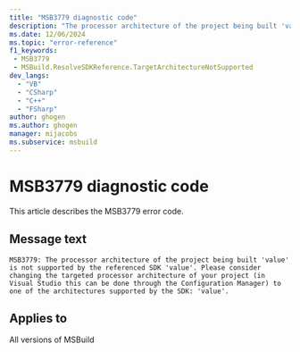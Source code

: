 ```yaml
---
title: "MSB3779 diagnostic code"
description: "The processor architecture of the project being built 'value' is not supported by the referenced SDK 'value'. Please consider changing the targeted processor architecture of your project (in Visual Studio this can be done through the Configuration Manager) to one of the architectures supported by the SDK: 'value'."
ms.date: 12/06/2024
ms.topic: "error-reference"
f1_keywords:
 - MSB3779
 - MSBuild.ResolveSDKReference.TargetArchitectureNotSupported
dev_langs:
  - "VB"
  - "CSharp"
  - "C++"
  - "FSharp"
author: ghogen
ms.author: ghogen
manager: mijacobs
ms.subservice: msbuild
---
```


# MSB3779 diagnostic code

<!-- :::ErrorDefinitionDescription::: -->
<!-- :::editable-content name="introDescription"::: -->
This article describes the MSB3779 error code.
<!-- :::editable-content-end::: -->

## Message text

```output
MSB3779: The processor architecture of the project being built 'value' is not supported by the referenced SDK 'value'. Please consider changing the targeted processor architecture of your project (in Visual Studio this can be done through the Configuration Manager) to one of the architectures supported by the SDK: 'value'.
```

<!-- :::editable-content name="postOutputDescription"::: -->
<!--
{StrBegin="MSB3779: "}
-->
<!-- :::editable-content-end::: -->
<!-- :::ErrorDefinitionDescription-end::: -->

## Applies to

All versions of MSBuild
